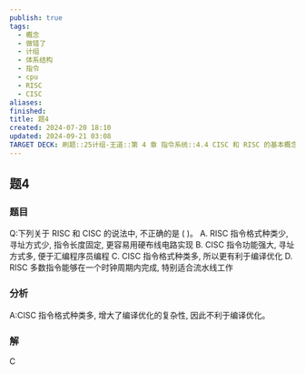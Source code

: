 ```yaml
---
publish: true
tags:
  - 概念
  - 做错了
  - 计组
  - 体系结构
  - 指令
  - cpu
  - RISC
  - CISC
aliases: 
finished: 
title: 题4
created: 2024-07-20 18:10
updated: 2024-09-21 03:08
TARGET DECK: 刷题::25计组-王道::第 4 章 指令系统::4.4 CISC 和 RISC 的基本概念::题4
---
```

## 题4
### 题目
Q:下列关于 RISC 和 CISC 的说法中, 不正确的是 ( )。
A. RISC 指令格式种类少, 寻址方式少, 指令长度固定, 更容易用硬布线电路实现
B. CISC 指令功能强大, 寻址方式多, 便于汇编程序员编程
C. CISC 指令格式种类多, 所以更有利于编译优化
D. RISC 多数指令能够在一个时钟周期内完成, 特别适合流水线工作
### 分析
A:CISC 指令格式种类多, 增大了编译优化的复杂性, 因此不利于编译优化。
### 解
C


 